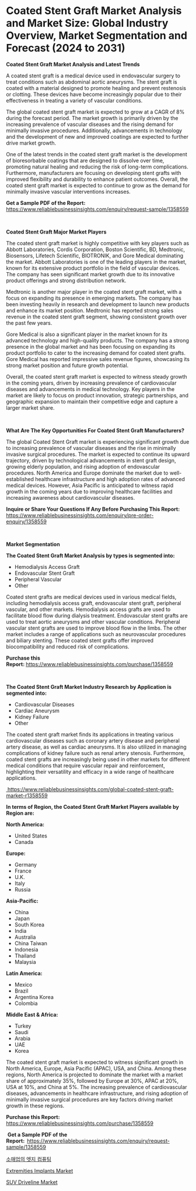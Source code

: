 <p><h1>Coated Stent Graft Market Analysis and Market Size: Global Industry Overview, Market Segmentation and Forecast (2024 to 2031)</h1></p><p><strong>Coated Stent Graft Market Analysis and Latest Trends</strong></p>
<p><p>A coated stent graft is a medical device used in endovascular surgery to treat conditions such as abdominal aortic aneurysms. The stent graft is coated with a material designed to promote healing and prevent restenosis or clotting. These devices have become increasingly popular due to their effectiveness in treating a variety of vascular conditions.</p><p>The global coated stent graft market is expected to grow at a CAGR of 8% during the forecast period. The market growth is primarily driven by the increasing prevalence of vascular diseases and the rising demand for minimally invasive procedures. Additionally, advancements in technology and the development of new and improved coatings are expected to further drive market growth.</p><p>One of the latest trends in the coated stent graft market is the development of bioresorbable coatings that are designed to dissolve over time, promoting natural healing and reducing the risk of long-term complications. Furthermore, manufacturers are focusing on developing stent grafts with improved flexibility and durability to enhance patient outcomes. Overall, the coated stent graft market is expected to continue to grow as the demand for minimally invasive vascular interventions increases.</p></p>
<p><strong>Get a Sample PDF of the Report:&nbsp;</strong> <a href="https://www.reliablebusinessinsights.com/enquiry/request-sample/1358559">https://www.reliablebusinessinsights.com/enquiry/request-sample/1358559</a></p>
<p>&nbsp;</p>
<p><strong>Coated Stent Graft Major Market Players</strong></p>
<p><p>The coated stent graft market is highly competitive with key players such as Abbott Laboratories, Cordis Corporation, Boston Scientific, BD, Medtronic, Biosensors, Lifetech Scientific, BIOTRONIK, and Gore Medical dominating the market. Abbott Laboratories is one of the leading players in the market, known for its extensive product portfolio in the field of vascular devices. The company has seen significant market growth due to its innovative product offerings and strong distribution network.</p><p>Medtronic is another major player in the coated stent graft market, with a focus on expanding its presence in emerging markets. The company has been investing heavily in research and development to launch new products and enhance its market position. Medtronic has reported strong sales revenue in the coated stent graft segment, showing consistent growth over the past few years.</p><p>Gore Medical is also a significant player in the market known for its advanced technology and high-quality products. The company has a strong presence in the global market and has been focusing on expanding its product portfolio to cater to the increasing demand for coated stent grafts. Gore Medical has reported impressive sales revenue figures, showcasing its strong market position and future growth potential.</p><p>Overall, the coated stent graft market is expected to witness steady growth in the coming years, driven by increasing prevalence of cardiovascular diseases and advancements in medical technology. Key players in the market are likely to focus on product innovation, strategic partnerships, and geographic expansion to maintain their competitive edge and capture a larger market share.</p></p>
<p>&nbsp;</p>
<p><strong>What Are The Key Opportunities For Coated Stent Graft Manufacturers?</strong></p>
<p><p>The global Coated Stent Graft market is experiencing significant growth due to increasing prevalence of vascular diseases and the rise in minimally invasive surgical procedures. The market is expected to continue its upward trajectory, driven by technological advancements in stent graft design, growing elderly population, and rising adoption of endovascular procedures. North America and Europe dominate the market due to well-established healthcare infrastructure and high adoption rates of advanced medical devices. However, Asia Pacific is anticipated to witness rapid growth in the coming years due to improving healthcare facilities and increasing awareness about cardiovascular diseases.</p></p>
<p><strong>Inquire or Share Your Questions If Any Before Purchasing This Report:</strong> <a href="https://www.reliablebusinessinsights.com/enquiry/pre-order-enquiry/1358559">https://www.reliablebusinessinsights.com/enquiry/pre-order-enquiry/1358559</a></p>
<p>&nbsp;</p>
<p><strong>Market Segmentation</strong></p>
<p><strong>The Coated Stent Graft Market Analysis by types is segmented into:</strong></p>
<p><ul><li>Hemodialysis Access Graft</li><li>Endovascular Stent Graft</li><li>Peripheral Vascular</li><li>Other</li></ul></p>
<p><p>Coated stent grafts are medical devices used in various medical fields, including hemodialysis access graft, endovascular stent graft, peripheral vascular, and other markets. Hemodialysis access grafts are used to facilitate blood flow during dialysis treatment. Endovascular stent grafts are used to treat aortic aneurysms and other vascular conditions. Peripheral vascular stent grafts are used to improve blood flow in the limbs. The other market includes a range of applications such as neurovascular procedures and biliary stenting. These coated stent grafts offer improved biocompatibility and reduced risk of complications.</p></p>
<p><strong>Purchase this Report:&nbsp;</strong><a href="https://www.reliablebusinessinsights.com/purchase/1358559">https://www.reliablebusinessinsights.com/purchase/1358559</a></p>
<p>&nbsp;</p>
<p><strong>The Coated Stent Graft Market Industry Research by Application is segmented into:</strong></p>
<p><ul><li>Cardiovascular Diseases</li><li>Cardiac Aneurysm</li><li>Kidney Failure</li><li>Other</li></ul></p>
<p><p>The coated stent graft market finds its applications in treating various cardiovascular diseases such as coronary artery disease and peripheral artery disease, as well as cardiac aneurysms. It is also utilized in managing complications of kidney failure such as renal artery stenosis. Furthermore, coated stent grafts are increasingly being used in other markets for different medical conditions that require vascular repair and reinforcement, highlighting their versatility and efficacy in a wide range of healthcare applications.</p></p>
<p><a href="https://www.reliablebusinessinsights.com/global-coated-stent-graft-market-r1358559">&nbsp;https://www.reliablebusinessinsights.com/global-coated-stent-graft-market-r1358559</a></p>
<p><strong>In terms of Region, the Coated Stent Graft Market Players available by Region are:</strong></p>
<p>
    <p> <strong> North America: </strong>
        <ul>
            <li>United States</li>
            <li>Canada</li>
        </ul>
        </p> 
    <p> <strong> Europe: </strong>
        <ul>
            <li>Germany</li>
            <li>France</li>
            <li>U.K.</li>
            <li>Italy</li>
            <li>Russia</li>
        </ul>
        </p> 
    <p> <strong> Asia-Pacific: </strong>
        <ul>
            <li>China</li>
            <li>Japan</li>
            <li>South Korea</li>
            <li>India</li>
            <li>Australia</li>
            <li>China Taiwan</li>
            <li>Indonesia</li>
            <li>Thailand</li>
            <li>Malaysia</li>
        </ul>
        </p> 
    <p> <strong> Latin America: </strong>
        <ul>
            <li>Mexico</li>
            <li>Brazil</li>
            <li>Argentina Korea</li>
            <li>Colombia</li>
        </ul>
        </p> 
    <p> <strong> Middle East & Africa: </strong>
        <ul>
            <li>Turkey</li>
            <li>Saudi</li>
            <li>Arabia</li>
            <li>UAE</li>
            <li>Korea</li>
        </ul>
    </p>
    </p>
<p><p>The coated stent graft market is expected to witness significant growth in North America, Europe, Asia Pacific (APAC), USA, and China. Among these regions, North America is projected to dominate the market with a market share of approximately 35%, followed by Europe at 30%, APAC at 20%, USA at 10%, and China at 5%. The increasing prevalence of cardiovascular diseases, advancements in healthcare infrastructure, and rising adoption of minimally invasive surgical procedures are key factors driving market growth in these regions.</p></p>
<p><strong>Purchase this Report: </strong><a href="https://www.reliablebusinessinsights.com/purchase/1358559">https://www.reliablebusinessinsights.com/purchase/1358559</a></p>
<p>&nbsp;<strong>Get a Sample PDF of the Report:&nbsp;&nbsp;</strong><a href="https://www.reliablebusinessinsights.com/enquiry/request-sample/1358559">https://www.reliablebusinessinsights.com/enquiry/request-sample/1358559</a></p>
<p><strong></strong></p>
<p><p><a href="https://github.com/idcefvhkdut6/Market-Research-Report-List-2/blob/main/370888281597.md">소매업의 엣지 컴퓨팅</a></p><p><a href="https://github.com/johnbach50/Market-Research-Report-List-3/blob/main/extremities-implants-market.md">Extremities Implants Market</a></p><p><a href="https://github.com/pjcfca/Market-Research-Report-List-2/blob/main/suv-driveline-market.md">SUV Driveline Market</a></p></p>